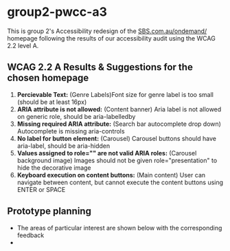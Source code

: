 # group2-pwcc-a3

This is group 2's Accessibility redesign of the [SBS.com.au/ondemand/](https://www.sbs.com.au/ondemand/) homepage following the results of our accessibility audit using the WCAG 2.2 level A.


## WCAG 2.2 A Results & Suggestions for the chosen homepage

1. **Percievable Text:** (Genre Labels)Font size for genre label is too small (should be at least 16px)
2. **ARIA attribute is not allowed:** (Content banner) Aria label is not allowed on generic role, should be aria-labelledby
3. **Missing required ARIA attribute:** (Search bar autocomplete drop down) Autocomplete is missing aria-controls
4. **No label for button element:** (Carousel) Carousel buttons should have aria-label, should be aria-hidden
5. **Values assigned to role="" are not valid ARIA roles:** (Carousel background image) Images should not be given role="presentation" to hide the decorative image
6. **Keyboard execution on content buttons:** (Main content) User can navigate between content, but cannot execute the content buttons using ENTER or SPACE

## Prototype planning 

- The areas of particular interest are shown below with the corresponding feedback
- 

